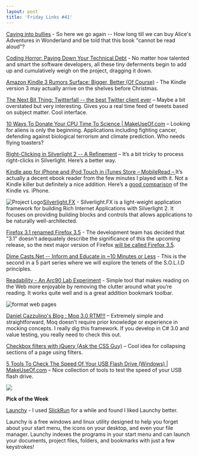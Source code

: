 ```yaml
---
layout: post
title: 'Friday Links #41'
---
```

[Caving into bullies](http://www.lessig.org/blog/2009/02/caving_into_bullies_aka_here_w.html) - So here we go again -- How long till we can buy Alice's Adventures in Wonderland and be told that this book "cannot be read aloud"?

[Coding Horror: Paying Down Your Technical Debt](http://www.codinghorror.com/blog/archives/001230.html) - No matter how talented and smart the software developers, all these tiny deferments begin to add up and cumulatively weigh on the project, dragging it down.

[Amazon Kindle 3 Rumors Surface: Bigger, Better (Of Course)](http://www.fastcompany.com/blog/kit-eaton/technomix/amazon-kindle-3-rumors-surface-bigger-better-course) - The Kindle version 3 may actually arrive on the shelves before Christmas.

[The Next Bit Thing: Twitterfall -- the best Twitter client ever](http://www.computerworld.com/action/article.do?command=viewArticleBasic&articleId=9128870) – Maybe a bit overstated but very interesting. Gives you a real time feed of tweets based on subject matter. Cool interface.

[10 Ways To Donate Your CPU Time To Science | MakeUseOf.com](http://www.makeuseof.com/tag/10-ways-to-donate-your-cpu-time-to-science/) – Looking for aliens is only the beginning. Applications including fighting cancer, defending against biological terrorism and climate prediction. Who needs flying toasters?

[Right-Clicking in Silverlight 2 -- A Refinement](http://houseofbilz.com/archive/2009/03/01/right-clicking-in-silverlight-2----a-refinement.aspx) – It’s a bit tricky to process right-clicks in Silverlight. Here’s a better way.

[Kindle app for iPhone and iPod Touch in iTunes Store – MobileRead – ](http://www.mobileread.com/forums/showthread.php?t=41015)It’s actually a decent ebook reader from the few minutes I played with it. Not a Kindle killer but definitely a nice addition. Here’s a [good comparison](http://news.cnet.com/8301-17938_105-10187912-1.html?part=rss&subj=news&tag=2547-1_3-0-5) of the Kindle vs. iPhone.

![Project Logo](http://projects.nikhilk.net/cdn/Projects/SilverlightFX/Logo.png)[Silverlight.FX](http://projects.nikhilk.net/SilverlightFX) - Silverlight.FX is a light-weight application framework for building Rich Internet Applications with Silverlight 2. It focuses on providing building blocks and controls that allows applications to be naturally well-architected.

[Firefox 3.1 renamed Firefox 3.5](http://www.downloadsquad.com/2009/03/05/firefox-3-1-renamed-firefox-3-5/) - The development team has decided that "3.1" doesn't adequately describe the significance of this the upcoming release, so the next major version of Firefox [will be called Firefox 3.5](https://wiki.mozilla.org/Firefox3.1/StatusMeetings/2009-03-04#Firefox_3.1_Development).

[Dime Casts.Net -- Inform and Educate in ~10 Minutes or Less](http://www.dimecasts.net/Casts/CastDetails/90) - This is the second in a 5 part series where we will explore the tenets of the S.O.L.I.D principles.

[Readability - An Arc90 Lab Experiment](http://lab.arc90.com/experiments/readability/) - Simple tool that makes reading on the Web more enjoyable by removing the clutter around what you’re reading. It works quite well and is a great addition bookmark toolbar.

![format web pages](http://img.labnol.org/di/ReadWebPagesLikeaNoveloraneBook_E3C5/formatwebpages.png)

[Daniel Cazzulino's Blog : Moq 3.0 RTM!!!](http://www.clariusconsulting.net/blogs/kzu/archive/2009/03/05/120009.aspx) – Extremely simple and straightforward, Moq doesn’t require prior knowledge or experience in mocking concepts. I really dig this framework. If you develop in C# 3.0 and value testing, you really need to check this out.

[Checkbox filters with jQuery (Ask the CSS Guy)](http://www.askthecssguy.com/2009/03/checkbox_filters_with_jquery_1.html) – Cool idea for collapsing sections of a page using filters.

[5 Tools To Check The Speed Of Your USB Flash Drive (Windows) | MakeUseOf.com](http://www.makeuseof.com/tag/5-lightweight-tools-to-check-the-speed-of-your-usb-flash-drive-windows/) – Nice collection of tools to test the speed of your USB flash drive.

![](http://tbn0.google.com/images?q=tbn:nhLY8ooGs-Z-AM:http://freshwater.976-tuna.com/e107_images/icons/firer.png)

**Pick of the Week**

[Launchy](http://www.launchy.net/) - I used [SlickRun](http://www.bayden.com/SlickRun/) for a while and found I liked Launchy better.

Launchy is a free windows and linux utility designed to help you forget about your start menu, the icons on your desktop, and even your file manager. Launchy indexes the programs in your start menu and can launch your documents, project files, folders, and bookmarks with just a few keystrokes!
